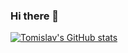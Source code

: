 ### Hi there 👋
[![Tomislav's GitHub stats](https://github-readme-stats.vercel.app/api?username=Tdrachev)](https://github.com/anuraghazra/github-readme-stats)


<!--
**Tdrachev/Tdrachev** is a ✨ _special_ ✨ repository because its `README.md` (this file) appears on your GitHub profile.

Here are some ideas to get you started:

- 🔭 I’m currently working on ...
- 🌱 I’m currently learning ...
- 👯 I’m looking to collaborate on ...
- 🤔 I’m looking for help with ...
- 💬 Ask me about ...
- 📫 How to reach me: ...
- 😄 Pronouns: ...
- ⚡ Fun fact: ...
-->
